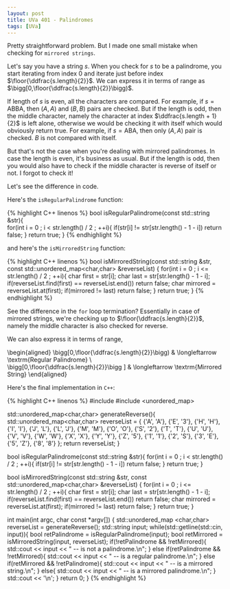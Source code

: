 ```yaml
---
layout: post
title: UVa 401 - Palindromes
tags: [UVa]
---
```


Pretty straightforward problem. But I made one small mistake when checking for ``mirrored strings``.

Let's say you have a string $s$. When you check for $s$ to be a palindrome, you start iterating from index $0$ and iterate just before index $\floor{\ddfrac{s.length}{2}}$. We can express it in terms of range as $\bigg[0,\floor{\ddfrac{s.length}{2}}\bigg)$. 

If length of $s$ is even, all the characters are compared. For example, if $s = \textrm{ABBA}$, then $(A,A)$ and $(B,B)$ pairs are checked. But if the length is odd, then the middle character, namely the character at index $\ddfrac{s.length + 1}{2}$ is left alone, otherwise we would be checking it with itself which would obviously return true. For example, if $s = \textrm{ABA}$, then only $(A,A)$ pair is checked. $B$ is not compared with itself. 

But that's not the case when you're dealing with mirrored palindromes. In case the length is even, it's business as usual. But if the length is odd, then you would also have to check if the middle character is reverse of itself or not. I forgot to check it!

Let's see the difference in code. 

Here's the ``isRegularPalindrome`` function:

{% highlight C++ linenos %}
bool isRegularPalindrome(const std::string &str){                         
    for(int i = 0 ; i < str.length() / 2 ; ++i){
        if(str[i] != str[str.length() - 1 - i]) return false;
    }
    return true;
}
{% endhighlight %}

and here's the ``isMirroredString`` function:

{% highlight C++ linenos %}
bool isMirroredString(const std::string &str, 
                        const std::unordered_map<char,char> &reverseList)
{
    for(int i = 0 ; i <= str.length() / 2 ; ++i){
        char first = str[i];
        char last = str[str.length() - 1 - i];
        if(reverseList.find(first) == reverseList.end()) return false;
        char mirrored = reverseList.at(first);
        if(mirrored != last) return false;
    }
    return true;
}
{% endhighlight %}

See the difference in the ``for`` loop termination? Essentially in case of mirrored strings, we're checking up to $\floor{\ddfrac{s.length}{2}}$, namely the middle character is also checked for reverse. 

We can also express it in terms of range,

\begin{aligned}
\bigg[0,\floor{\ddfrac{s.length}{2}}\bigg) & \longleftarrow \textrm{Regular Palindrome} \\\
\bigg[0,\floor{\ddfrac{s.length}{2}}\bigg ] & \longleftarrow \textrm{Mirrored String}
\end{aligned}

Here's the final implementation in ``C++``:

{% highlight C++ linenos %}
#include <iostream>
#include <unordered_map>

std::unordered_map<char,char> generateReverse(){
     std::unordered_map<char,char> reverseList = {
        {'A', 'A'},
        {'E', '3'},
        {'H', 'H'},
        {'I', 'I'},
        {'J', 'L'},
        {'L', 'J'},
        {'M', 'M'},
        {'O', 'O'},
        {'S', '2'},
        {'T', 'T'},
        {'U', 'U'},
        {'V', 'V'},
        {'W', 'W'},
        {'X', 'X'},
        {'Y', 'Y'},
        {'Z', '5'},
        {'1', '1'},
        {'2', 'S'},
        {'3', 'E'},
        {'5', 'Z'},
        {'8', '8'}
    };
    return reverseList;
}

bool isRegularPalindrome(const std::string &str){
    for(int i = 0 ; i < str.length() / 2 ; ++i){
        if(str[i] != str[str.length() - 1 - i]) return false;
    }
    return true;
}

bool isMirroredString(const std::string &str, 
                        const std::unordered_map<char,char> &reverseList)
{
    for(int i = 0 ; i <= str.length() / 2 ; ++i){
        char first = str[i];
        char last = str[str.length() - 1 - i];
        if(reverseList.find(first) == reverseList.end()) return false;
        char mirrored = reverseList.at(first);
        if(mirrored != last) return false;
    }
    return true;
}

int main(int argc, char const *argv[])
{
    std::unordered_map <char,char> reverseList = generateReverse();
    std::string input;
    while(std::getline(std::cin, input)){
        bool retPalindrome = isRegularPalindrome(input);
        bool retMirrored = isMirroredString(input, reverseList);
        if(!retPalindrome && !retMirrored){
            std::cout << input << " -- is not a palindrome.\n";
        } else if(retPalindrome && !retMirrored){
            std::cout << input << " -- is a regular palindrome.\n";
        } else if(retMirrored && !retPalindrome){
            std::cout << input << " -- is a mirrored string.\n";
        } else{
            std::cout << input << " -- is a mirrored palindrome.\n";
        }
        std::cout << '\n';
    }
    return 0;
}
{% endhighlight %}
